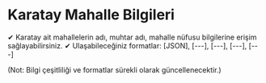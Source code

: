# Karatay Mahalle Bilgileri

✔ Karatay ait mahallelerin adı, muhtar adı, mahalle nüfusu bilgilerine erişim sağlayabilirsiniz.
✔ Ulaşabileceğiniz formatlar: [JSON], [---], [---], [---], [---]

(Not: Bilgi çeşitliliği ve formatlar sürekli olarak güncellenecektir.)